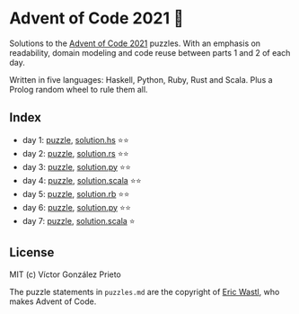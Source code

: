 # Advent of Code 2021 :christmas_tree:

Solutions to the [Advent of Code 2021](https://adventofcode.com/2021) puzzles. With an emphasis on readability, domain modeling and code reuse between parts 1 and 2 of each day.

Written in five languages: Haskell, Python, Ruby, Rust and Scala. Plus a Prolog random wheel to rule them all.

## Index

- day 1: [puzzle](./puzzles.md#----day-1-sonar-sweep----), [solution.hs](./solutions/haskell/app/Day01.hs) :star::star:
- day 2: [puzzle](./puzzles.md#----day-2-dive----), [solution.rs](./solutions/rust/src/bin/day02.rs) :star::star:
- day 3: [puzzle](./puzzles.md#----day-3-binary-diagnostic----), [solution.py](./solutions/python/day03.py) :star::star:
- day 4: [puzzle](./puzzles.md#----day-4-giant-squid----), [solution.scala](./solutions/scala/src/main/scala/Day04.scala) :star::star:
- day 5: [puzzle](./puzzles.md#----day-5-hydrothermal-venture----), [solution.rb](./solutions/ruby/day05.rb) :star::star:
- day 6: [puzzle](./puzzles.md#----day-6-lanternfish----), [solution.py](./solutions/python/day06.py) :star::star:
- day 7: [puzzle](./puzzles.md#----day-7-the-treachery-of-whales----), [solution.scala](./solutions/scala/src/main/scala/Day07.scala) :star:

## License

MIT (c) Víctor González Prieto

The puzzle statements in `puzzles.md` are the copyright of [Eric Wastl](https://adventofcode.com/2021/about), who makes Advent of Code.
